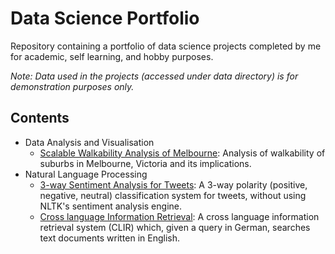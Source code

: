 # Data Science Portfolio
Repository containing a portfolio of data science projects completed by me for academic, self learning, and hobby purposes.

_Note: Data used in the projects (accessed under data directory) is for demonstration purposes only._

## Contents
- Data Analysis and Visualisation
	- [Scalable Walkability Analysis of Melbourne](https://github.com/sajal2692/Scalable-Walkability-Analysis-of-Melbourne): Analysis of walkability of suburbs in Melbourne, Victoria and its implications.
- Natural Language Processing
	- [3-way Sentiment Analysis for Tweets](https://github.com/sajal2692/data-science-portfolio/blob/master/3-Way%20Sentiment%20Analysis%20for%20Tweets.ipynb): A 3-way polarity (positive, negative, neutral) classification system for tweets, without using NLTK's sentiment analysis engine.
	- [Cross language Information Retrieval](https://github.com/sajal2692/data-science-portfolio/blob/master/Cross%20Language%20Information%20Retrieval.ipynb): A cross language information retrieval system (CLIR) which, given a query in German, searches text documents written in English.